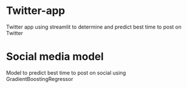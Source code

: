 # Twitter-app

Twitter app using streamlit to determine and predict best time to post on Twitter

# Social media model

Model to predict best time to post on social using GradientBoostingRegressor 
